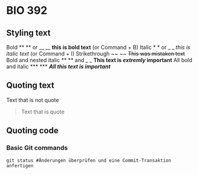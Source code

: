 # BIO 392

## Styling text
Bold 	** ** or __ __	**this is bold text** (or Command + B)
Italic	 * * or _ _ 	*this is italic text* (or Command + I)
Strikethrough ~~ ~~ 	~~This was mistaken text~~
Bold and nested italic ** ** and _ _	**This text is _extremly_ important**
All bold and italic *** ***	***All this text is important***

## Quoting text
Text that is not quote
> Text that is quote

## Quoting code

###  Basic Git commands

```
git status #Änderungen überprüfen und eine Commit-Transaktion anfertigen
```




